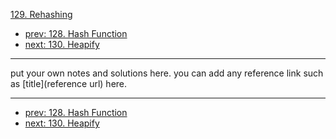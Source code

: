 [129. Rehashing](http://www.lintcode.com/problem/rehashing)

- [prev: 128. Hash Function](128-hash-function.md)
- [next: 130. Heapify](130-heapify.md)

---

put your own notes and solutions here.
you can add any reference link such as [title](reference url) here.

---

- [prev: 128. Hash Function](128-hash-function.md)
- [next: 130. Heapify](130-heapify.md)
